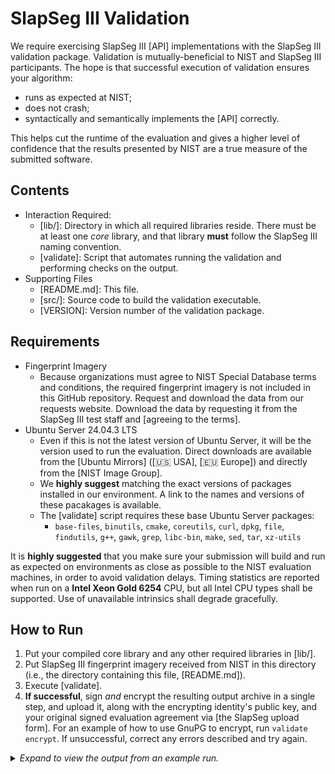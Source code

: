 SlapSeg III Validation
======================

We require exercising SlapSeg III [API] implementations with the SlapSeg III
validation package. Validation is mutually-beneficial to NIST and SlapSeg III
participants. The hope is that successful execution of validation ensures your
algorithm:

 * runs as expected at NIST;
 * does not crash;
 * syntactically and semantically implements the [API] correctly.

This helps cut the runtime of the evaluation and gives a higher
level of confidence that the results presented by NIST are a true measure of
the submitted software.

Contents
--------
 * Interaction Required:
   - [lib/]: Directory in which all required libraries reside. There must be at
     least one *core* library, and that library **must** follow the SlapSeg III
     naming convention.
   - [validate]: Script that automates running the validation and performing
     checks on the output.
 * Supporting Files
   - [README.md]: This file.
   - [src/]: Source code to build the validation executable.
   - [VERSION]: Version number of the validation package.

Requirements
------------

 * Fingerprint Imagery
   - Because organizations must agree to NIST Special Database terms and conditions, the required fingerprint imagery is not included in this GitHub repository. Request and download the data from our requests website. Download the data by requesting it from the SlapSeg III test staff and [agreeing to the terms].
 * Ubuntu Server 24.04.3 LTS
   - Even if this is not the latest version of Ubuntu Server, it will be the
     version used to run the evaluation. Direct downloads are available from the
     [Ubuntu Mirrors] ([🇺🇸 USA], [🇪🇺 Europe]) and directly from the [NIST
     Image Group].
   - We **highly suggest** matching the exact versions of packages installed in
     our environment. A link to the names and versions of these pacakages is
     available.
   - The [validate] script  requires these base Ubuntu Server packages:
      - `base-files`, `binutils`, `cmake`, `coreutils`, `curl`, `dpkg`, `file`,
        `findutils`, `g++`, `gawk`, `grep`, `libc-bin`, `make`, `sed`, `tar`,
        `xz-utils`

It is **highly suggested** that you make sure your submission will build and run
as expected on environments as close as possible to the NIST evaluation
machines, in order to avoid validation delays. Timing statistics are reported
when run on a **Intel Xeon Gold 6254** CPU, but all Intel CPU types shall be
supported. Use of unavailable intrinsics shall degrade gracefully.

How to Run
----------
 1. Put your compiled core library and any other required libraries in [lib/].
 2. Put SlapSeg III fingerprint imagery received from NIST in this directory
    (i.e., the directory containing this file, [README.md]).
 3. Execute [validate].
 4. **If successful**, sign *and* encrypt the resulting output archive in a
    single step, and upload it, along with the encrypting identity's public key,
    and your original signed evaluation agreement via [the SlapSeg upload form].
    For an example of how to use GnuPG to encrypt, run `validate encrypt`. If
    unsuccessful, correct any errors described and try again.

<details>
  <summary><em>Expand to view the output from an example run.</em></summary>

```
$ cp /path/to/libslapsegiii_nfseg_5001.so lib/
$ cp /path/to/slapsegiii_validation_images_*.tar.gz .
$ ./validate
================================================================================
|  SlapSeg III Validation | Version 202508071458 | 07 Aug 2025 | 15:01:33 EDT  |
================================================================================
Checking for required packages... [OKAY]
Checking for previous validation attempts... [OKAY]
Checking validation version... (202201261256) [OKAY]
Checking OS and version... (Ubuntu Server 24.04.3 LTS (Noble Numbat)) [OKAY]
Checking for unexpanded validation image tarballs... [DEFER]
Expanding slapsegiii_validation_images_upperpalm-202006111448.tar.gz... [OKAY]
Expanding slapsegiii_validation_images_fullpalm-201902271132.tar.gz... [OKAY]
Expanding slapsegiii_validation_images_twoinch-201902271132.tar.gz... [OKAY]
Expanding slapsegiii_validation_images_threeinch-201902271132.tar.gz... [OKAY]
Checking for unexpanded validation image tarballs... [OKAY]
Checking validation image versions... [OKAY]
Looking for core library... (libslapsegiii_nfseg_5001.so) [OKAY]
Checking for known environment variables... [OKAY]
Building... [OKAY]
Checking API version... [OKAY]
Checking that you have all necessary kinds of images... [OKAY]
Running segmentation... [OKAY]
Checking segmentation logs... [WARN]

================================================================================
|                        failure return values present                         |
================================================================================
Running orientation determination... (not implemented) [SKIP]
Checking orientation logs... (not implemented) [SKIP]
Creating validation submission... (slapsegiii_validation_nfseg_5001.tar.xz) [OKAY]
================================================================================
| You have successfully completed your part of SlapSeg III validation. Please  |
| sign and encrypt the file listed below (run './validate encrypt' for an      |
| example).                                                                    |
|                                                                              |
|                  slapsegiii_validation_nfseg_5001.tar.xz                     |
|                                                                              |
| Please upload both slapsegiii_validation_nfseg_5001.tar.xz.asc and your      |
| public key via https://pages.nist.gov/slapseg/upload.                        |
================================================================================

Completed: 07 Aug 2025 | 15:01:53 EDT (Runtime: 20s)```
</details>

Submission Contents
-------------------
 * canary.log: MD5 checksums of randomly-generated images we provide as part of
   the validation fingerprint imagery. This helps us make sure that you are
   using the most recent version of SlapSeg III validation fingerprint imagery.
 * compile.log: Output from compiling the validation executable and other
   information like MD5 checksums, versions, and library dependencies that may
   help us debug your submission if an error occurs.
    - This file contains absolute paths to files on your system. If this
      information is sensitive, you may redact the paths only.
 * id.log: Information about the linked core library, including supported slap
   sizes. This is information derived from values compiled into the core library
   or passed to [validate].
 * lib: A copy of [lib/].
 * run-orientation.log: The command used to launch the validation executable
   for orientation determination.
 * run-segments.log: The command used to launch the validation executable for
   segmentation
 * orientation-#.log: The output from the validation executable containing
   hypothesized orientations for each slap image provided.
 * segments-#.log: The output from the validation executable containing
   segmentation positions for each slap image provided.

Checks Performed
----------------

 * Implementation can handle being `fork`ed.
 * Validation package and imagery is at most recent revision level.
 * Appropriate operating system version installed.
 * Appropriately named SlapSeg III core software library is present.
 * Software library links properly against the validation driver.
 * Crashes do not occur when handling challenging images, such as:
   - missing fingers;
   - touching fingers;
   - blank or gradient patterns.
 * Segmentation positions are within the image for non-rotated slaps.
 * Segmentation positions are rectangular.
 * Segmentation positions are not rotated when not permitted.

While the validation package tries to eliminate errors from the SlapSeg III
submission, it is not perfect, and there are still several ways in which the
package might approve you for submission that NIST may later reject.

Communication
-------------
If you found a bug and can provide steps to reliably reproduce it, or if you
have a feature request, please [open an issue]. Other questions may be addressed
to the [NIST SlapSeg team].

The SlapSeg team sends updates about the SlapSeg tests to their mailing list.
Enter your e-mail address on the [mailing list site], or send a blank e-mail to
SlapSeg+subscribe@list.nist.gov to be automatically subscribed.

License
-------
The items in this repository are released in the public domain. See the
[LICENSE] for details.

[API]: https://pages.nist.gov/slapseg/doc/slapsegiii/api/
[Ubuntu Mirrors]: https://launchpad.net/ubuntu/+cdmirrors
[🇺🇸 USA]: https://mirror.math.princeton.edu/pub/ubuntu-iso/noble/ubuntu-24.04.3-live-server-amd64.iso
[🇪🇺 Europe]: http://mirror.init7.net/ubuntu-releases/noble/ubuntu-24.04.3-live-server-amd64.iso
[NIST Image Group]: https://nigos.nist.gov/evaluations/ubuntu-24.04.3-live-server-amd64.iso
[lib/]: https://github.com/usnistgov/slapseg/blob/master/slapsegiii/validation/lib
[bin/]: https://github.com/usnistgov/slapseg/blob/master/slapsegiii/validation/bin
[README.md]: https://github.com/usnistgov/slapseg/blob/master/slapsegiii/validation/README.md
[src/]: https://github.com/usnistgov/slapseg/blob/master/slapsegiii/validation/src
[VERSION]: https://github.com/usnistgov/slapseg/blob/master/slapsegiii/validation/VERSION
[validate]: https://github.com/usnistgov/slapseg/blob/master/slapsegiii/validation/validate
[NIST SlapSeg team]: mailto:slapseg@nist.gov
[open an issue]: https://github.com/usnistgov/slapseg/issues
[mailing list site]: https://groups.google.com/a/list.nist.gov/forum/#!forum/slapseg/join
[LICENSE]: https://github.com/usnistgov/slapseg/blob/master/LICENSE.md
[test plan]: https://pages.nist.gov/slapseg/doc/slapsegiii/testplan.pdf
[agreeing to the terms]: https://nigos.nist.gov/datasets/slapsegiii_validation/request
[the SlapSeg upload form]: https://pages.nist.gov/slapseg/upload
